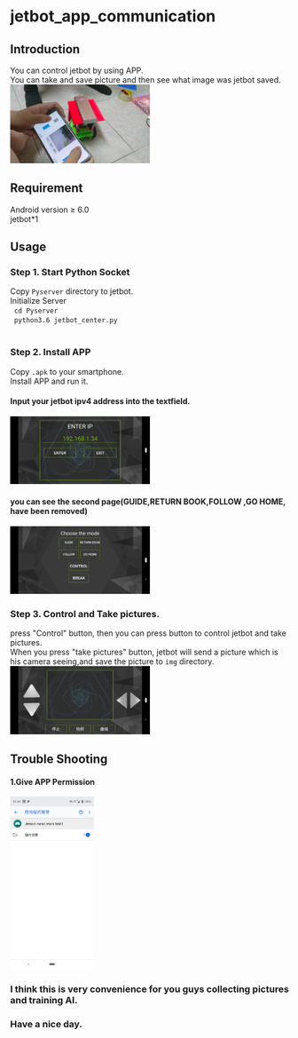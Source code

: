 # jetbot_app_communication

## Introduction
You can control jetbot by using APP. <br>
You can take and save picture and then see what image was jetbot saved. <br>
<img src="https://github.com/omega87910/MY_GITHUB_IMAGES/blob/master/jetbot_app_communication/car.png" width="50%" height="50%"></img><br>

## Requirement
Android version ≥ 6.0 <br>
jetbot*1 <br>
## Usage
### Step 1. Start Python Socket
Copy <code>Pyserver</code> directory to jetbot.<br>
Initialize Server <br>
<code> cd Pyserver </code> <br>
<code> python3.6 jetbot_center.py </code> <br>
### Step 2. Install APP
Copy ``.apk`` to your smartphone.<br>
Install APP and run it. <br>
#### Input your jetbot ipv4 address into the textfield.<br>
<img src="https://github.com/omega87910/MY_GITHUB_IMAGES/blob/master/jetbot_app_communication/connect_interface.png" width="50%" height="50%"></img><br>
#### you can see the second page(GUIDE,RETURN BOOK,FOLLOW ,GO HOME, have been removed)<br>
<img src="https://github.com/omega87910/MY_GITHUB_IMAGES/blob/master/jetbot_app_communication/chooseMode_interface.png" width="50%" height="50%"></img><br>
### Step 3. Control and Take pictures.
press "Control" button, then you can press button to control jetbot and take pictures.<br>
When you press "take pictures" button, jetbot will send a picture which is his camera seeing,and save the picture to ``img`` directory.<br>
<img src="https://github.com/omega87910/MY_GITHUB_IMAGES/blob/master/jetbot_app_communication/control_interface.png" width="50%" height="50%"></img><br>

## Trouble Shooting
#### 1.Give APP Permission
<img src="https://github.com/omega87910/MY_GITHUB_IMAGES/blob/master/jetbot_app_communication/trouble.png" width="30%" height="30%"></img><br>

### I think this is very convenience for you guys collecting pictures and training AI. <br>
### Have a nice day.<br>
